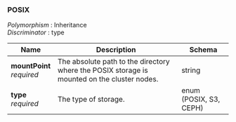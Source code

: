 
<a name="posix"></a>
### POSIX
*Polymorphism* : Inheritance  
*Discriminator* : type


|Name|Description|Schema|
|---|---|---|
|**mountPoint**  <br>*required*|The absolute path to the directory where the POSIX storage is mounted on the cluster nodes.|string|
|**type**  <br>*required*|The type of storage.|enum (POSIX, S3, CEPH)|



